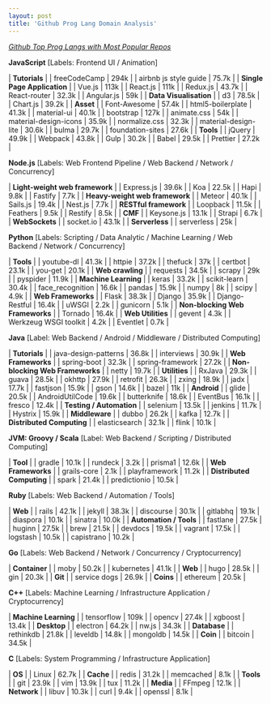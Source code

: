 ```yaml
---
layout: post
title: 'Github Prog Lang Domain Analysis'
---
```


*[Github Top Prog Langs with Most Popular Repos](https://github.com/search?o=desc&q=stars%3A%3E0&s=stars&type=Repositories)*

**JavaScript** [Labels: Frontend UI / Animation]

| **Tutorials** |
| freeCodeCamp | 294k |
| airbnb js style guide | 75.7k |
| **Single Page Application** |
| Vue.js | 113k |
| React.js | 111k |
| Redux.js | 43.7k |
| React-router | 32.3k |
| Angular.js | 59k |
| **Data Visualisation** |
| d3 | 78.5k |
| Chart.js | 39.2k |
| **Asset** |
| Font-Awesome | 57.4k |
| html5-boilerplate | 41.3k |
| material-ui | 40.1k |
| bootstrap | 127k |
| animate.css | 54k |
| material-design-icons | 35.9k |
| normalize.css | 32.3k |
| material-design-lite | 30.6k |
| bulma | 29.7k |
| foundation-sites | 27.6k |
| **Tools** |
| jQuery | 49.9k |
| Webpack | 43.8k |
| Gulp | 30.2k |
| Babel | 29.5k |
| Prettier | 27.2k |

**Node.js** [Labels: Web Frontend Pipeline / Web Backend / Network / Concurrency]

| **Light-weight web framework** |
| Express.js | 39.6k |
| Koa | 22.5k |
| Hapi | 9.8k |
| Fastify | 7.7k |
| **Heavy-weight web framework** |
| Meteor | 40.1k |
| Sails.js | 19.4k |
| Nest.js | 7.7k |
| **RESTful framework** |
| Loopback | 11.5k |
| Feathers | 9.5k |
| Restify | 8.5k |
| **CMF** |
| Keysone.js | 13.1k |
| Strapi | 6.7k |
| **WebSockets** |
| socket.io | 43.1k |
| **Serverless** |
| serverless | 25k |

**Python** [Labels: Scripting / Data Analytic / Machine Learning / Web Backend / Network / Concurrency]

| **Tools** |
| youtube-dl | 41.3k |
| httpie | 37.2k |
| thefuck | 37k |
| certbot | 23.1k | 
| you-get | 20.1k |
| **Web crawling** |
| requests | 34.5k |
| scrapy | 29k |
| pyspider | 11.9k |
| **Machine Learning** |
| keras | 33.2k |
| scikit-learn | 30.4k |
| face_recognition | 16.6k |
| pandas | 15.9k |
| numpy | 8k |
| scipy | 4.9k |
| **Web Frameworks** |
| Flask | 38.3k |
| Django | 35.9k |
| Django-Restful | 16.4k |
| uWSGI | 2.2k |
| gunicorn | 5.1k |
| **Non-blocking Web Frameworks** |
| Tornado | 16.4k |
| **Web Utilities** |
| gevent | 4.3k |
| Werkzeug WSGI toolkit | 4.2k |
| Eventlet | 0.7k |

**Java** [Label: Web Backend / Android / Middleware / Distributed Computing]

| **Tutorials** |
| java-design-patterns | 36.8k |
| interviews | 30.9k |
| **Web Frameworks** |
| spring-boot | 32.3k |
| spring-framework | 27.2k |
| **Non-blocking Web Frameworks** |
| netty | 19.7k |
| **Utilities** |
| RxJava | 29.3k |
| guava | 28.5k |
| okhttp | 27.9k |
| retrofit | 26.3k |
| zxing | 18.9k |
| jadx | 17.7k |
| fastjson | 15.9k |
| gson | 14.6k |
| bazel | 11k |
| **Android** |
| glide | 20.5k |
| AndroidUtilCode | 19.6k |
| butterknife | 18.6k |
| EventBus | 16.1k |
| fresco | 12.4k |
| **Testing / Automation** |
| selenium | 13.5k |
| jenkins | 11.7k |
| Hystrix | 15.9k |
| **Middleware** |
| dubbo | 26.2k |
| kafka | 12.7k |
| **Distributed Computing** |
| elasticsearch | 32.1k |
| flink | 10.1k |

**JVM: Groovy / Scala** [Label: Web Backend / Scripting / Distributed Computing]

| **Tool** |
| gradle | 10.1k |
| rundeck | 3.2k |
| prisma1 | 12.6k |
| **Web Frameworks** |
| grails-core | 2.1k |
| playframework | 11.2k |
| **Distributed Computing** |
| spark | 21.4k |
| predictionio | 10.5k |

**Ruby** [Labels: Web Backend / Automation / Tools]

| **Web** |
| rails | 42.1k |
| jekyll | 38.3k |
| discourse | 30.1k |
| gitlabhq | 19.1k |
| diaspora | 10.1k |
| sinatra | 10.0k |
| **Automation / Tools** |
| fastlane | 27.5k |
| huginn | 27.5k |
| brew | 21.5k |
| devdocs | 19.5k |
| vagrant | 17.5k |
| logstash | 10.5k |
| capistrano | 10.2k |


**Go** [Labels: Web Backend / Network / Concurrency / Cryptocurrency]

| **Container** |
| moby | 50.2k |
| kubernetes | 41.1k |
| **Web** |
| hugo | 28.5k |
| gin | 20.3k |
| **Git** |
| service dogs | 26.9k |
| **Coins** |
| ethereum | 20.5k |

**C++** [Labels: Machine Learning / Infrastructure  Application / Cryptocurrency]

| **Machine Learning** |
| tensorflow | 109k |
| opencv | 27.4k |
| xgboost | 13.4k |
| **Desktop** |
| electron | 64.2k |
| nw.js | 34.3k |
| **Database** |
| rethinkdb | 21.8k |
| leveldb | 14.8k |
| mongoldb | 14.5k |
| **Coin** |
| bitcoin | 34.5k |

**C** [Labels: System Programming / Infrastructure  Application]

| **OS** |
| Linux | 62.7k |
| **Cache** |
| redis | 31.2k |
| memcached | 8.1k |
| **Tools** |
| git | 23.9k |
| vim | 13.9k |
| tux | 11.2k |
| **Media** |
| FFmpeg | 12.1k |
| **Network** |
| libuv | 10.3k |
| curl | 9.4k |
| openssl | 8.1k |
